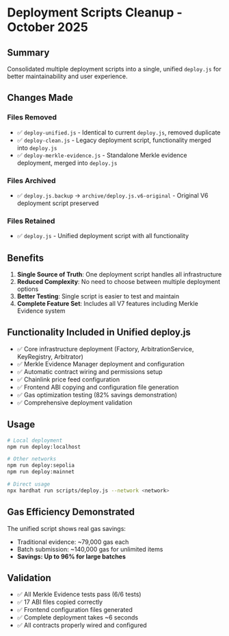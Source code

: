 # Deployment Scripts Cleanup - October 2025

## Summary
Consolidated multiple deployment scripts into a single, unified `deploy.js` for better maintainability and user experience.

## Changes Made

### Files Removed
- ✅ `deploy-unified.js` - Identical to current `deploy.js`, removed duplicate
- ✅ `deploy-clean.js` - Legacy deployment script, functionality merged into `deploy.js`
- ✅ `deploy-merkle-evidence.js` - Standalone Merkle evidence deployment, merged into `deploy.js`

### Files Archived
- ✅ `deploy.js.backup` → `archive/deploy.js.v6-original` - Original V6 deployment script preserved

### Files Retained
- ✅ `deploy.js` - Unified deployment script with all functionality

## Benefits

1. **Single Source of Truth**: One deployment script handles all infrastructure
2. **Reduced Complexity**: No need to choose between multiple deployment options
3. **Better Testing**: Single script is easier to test and maintain
4. **Complete Feature Set**: Includes all V7 features including Merkle Evidence system

## Functionality Included in Unified deploy.js

- ✅ Core infrastructure deployment (Factory, ArbitrationService, KeyRegistry, Arbitrator)
- ✅ Merkle Evidence Manager deployment and configuration
- ✅ Automatic contract wiring and permissions setup
- ✅ Chainlink price feed configuration
- ✅ Frontend ABI copying and configuration file generation
- ✅ Gas optimization testing (82% savings demonstration)
- ✅ Comprehensive deployment validation

## Usage

```bash
# Local deployment
npm run deploy:localhost

# Other networks
npm run deploy:sepolia
npm run deploy:mainnet

# Direct usage
npx hardhat run scripts/deploy.js --network <network>
```

## Gas Efficiency Demonstrated

The unified script shows real gas savings:
- Traditional evidence: ~79,000 gas each
- Batch submission: ~140,000 gas for unlimited items
- **Savings: Up to 96% for large batches**

## Validation

- ✅ All Merkle Evidence tests pass (6/6 tests)
- ✅ 17 ABI files copied correctly
- ✅ Frontend configuration files generated
- ✅ Complete deployment takes ~6 seconds
- ✅ All contracts properly wired and configured